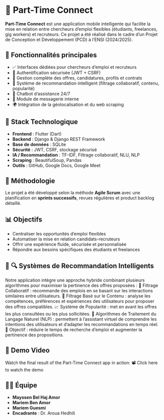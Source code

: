 # 📱 Part-Time Connect

**Part-Time Connect** est une application mobile intelligente qui facilite la mise en relation entre chercheurs d’emploi flexibles (étudiants, freelances, gig workers) et recruteurs. Ce projet a été réalisé dans le cadre d’un Projet de Conception et Développement (PCD) à l’ENSI (2024/2025).

## 🚀 Fonctionnalités principales

* ✅ Interfaces dédiées pour chercheurs d’emploi et recruteurs
* 🔐 Authentification sécurisée (JWT + CSRF)
* 📄 Gestion complète des offres, candidatures, profils et contrats
* 🤖 Système de recommandation intelligent (filtrage collaboratif, contenu, popularité)
* 💬 Chatbot d’assistance 24/7
* 📩 Module de messagerie interne
* 🌍 Intégration de la géolocalisation et du web scraping

## 🧠 Stack Technologique

* **Frontend** : Flutter (Dart)
* **Backend** : Django & Django REST Framework
* **Base de données** : SQLite
* **Sécurité** : JWT, CSRF, stockage sécurisé
* **IA / Recommandation** : TF-IDF, Filtrage collaboratif, NLU, NLP
* **Scraping** : BeautifulSoup, Pandas
* **Outils** : GitHub, Google Docs, Google Meet

## 🔧 Méthodologie

Le projet a été développé selon la méthode **Agile Scrum** avec une planification en **sprints successifs**, revues régulières et product backlog détaillé.

## 📊 Objectifs

* Centraliser les opportunités d’emploi flexibles
* Automatiser la mise en relation candidats-recruteurs
* Offrir une expérience fluide, sécurisée et personnalisée
* Répondre aux besoins spécifiques des étudiants et freelances

## 🧠 🔍 Systèmes de Recommandation Intelligents

Notre application intègre une approche hybride combinant plusieurs algorithmes pour maximiser la pertinence des offres proposées :
🔗 Filtrage Collaboratif : recommande des emplois en se basant sur les interactions similaires entre utilisateurs.
🧾 Filtrage Basé sur le Contenu : analyse les compétences, préférences et expériences des utilisateurs pour proposer des offres compatibles.
📈 Système de Popularité : met en avant les offres les plus consultées ou les plus sollicitées.
🧠 Algorithmes de Traitement du Langage Naturel (NLP) : permettent à l’assistant virtuel de comprendre les intentions des utilisateurs et d’adapter les recommandations en temps réel.
🎯 Objectif : réduire le temps de recherche d’emploi et augmenter la pertinence des propositions.

## 🎥 Demo Video
Watch the final result of the Part-Time Connect app in action:
📽️ Click here to watch the demo

## 👨‍💻 Équipe

* **Mayssen Bel Haj Amor**
* **Mariem Ben Amor**
* **Mariem Guesmi**
* **Encadrante** : Dr. Aroua Hedhili


